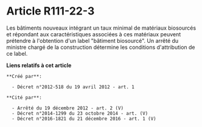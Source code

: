 # Article R111-22-3

Les bâtiments nouveaux intégrant un taux minimal de matériaux biosourcés et répondant aux caractéristiques associées à ces
matériaux peuvent prétendre à l'obtention d'un label "bâtiment biosourcé". Un arrêté du ministre chargé de la construction
détermine les conditions d'attribution de ce label.

**Liens relatifs à cet article**

	**Créé par**:

	  - Décret n°2012-518 du 19 avril 2012 - art. 1

	**Cité par**:

	  - Arrêté du 19 décembre 2012 - art. 2 (V)
	  - Décret n°2014-1299 du 23 octobre 2014 - art. (V)
	  - Décret n°2016-1821 du 21 décembre 2016 - art. 1 (V)
